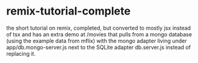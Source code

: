 # remix-tutorial-complete
the short tutorial on remix, completed, but converted to mostly jsx instead of tsx and has an extra demo at /movies that pulls from a mongo database (using the example data from mflix) with the mongo adapter living under app/db.mongo-server.js next to the SQLite adapter db.server.js instead of replacing it.
